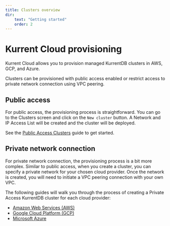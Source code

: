 ```yaml
---
title: Clusters overview
dir:
    text: "Getting started"
    order: 2
---
```


# Kurrent Cloud provisioning

Kurrent Cloud allows you to provision managed KurrentDB clusters in AWS, GCP, and Azure.

Clusters can be provisioned with public access enabled or restrict access to private network connection using VPC peering.

## Public access

For public access, the provisioning process is straightforward. You can go to the Clusters screen and click on the `New cluster` button. A Network and IP Access List will be created and the cluster will be deployed.

See the [Public Access Clusters](public.md) guide to get started.

## Private network connection

For private network connection, the provisioning process is a bit more complex. Similar to public access, when you create a cluster, you can specify a private network for your chosen cloud provider. Once the network is created, you will need to initiate a VPC peering connection with your own VPC.

The following guides will walk you through the process of creating a Private Access KurrentDB cluster for each cloud provider:
- [Amazon Web Services (AWS)](./private_access/aws.md)
- [Google Cloud Platform (GCP)](./private_access/gcp.md)
- [Microsoft Azure](./private_access/azure.md)